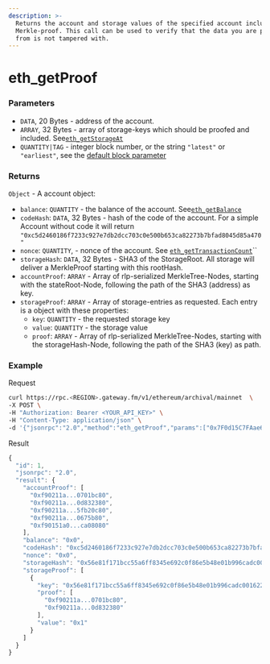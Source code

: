```yaml
---
description: >-
  Returns the account and storage values of the specified account including the
  Merkle-proof. This call can be used to verify that the data you are pulling
  from is not tampered with.
---
```


# eth\_getProof

### **Parameters**

* `DATA`, 20 Bytes - address of the account.
* `ARRAY`, 32 Bytes - array of storage-keys which should be proofed and included. See[`eth_getStorageAt`](./#eth_getstorageat)
* `QUANTITY|TAG` - integer block number, or the string `"latest"` or `"earliest"`, see the [default block parameter](https://eth.wiki/json-rpc/API#the-default-block-parameter)

### **Returns**

`Object` - A account object:

* `balance`: `QUANTITY` - the balance of the account. See[`eth_getBalance`](./#eth_getbalance)
* `codeHash`: `DATA`, 32 Bytes - hash of the code of the account. For a simple Account without code it will return `"0xc5d2460186f7233c927e7db2dcc703c0e500b653ca82273b7bfad8045d85a470"`
* `nonce`: `QUANTITY`, - nonce of the account. See [`eth_getTransactionCount`](./#eth_gettransactioncount)\`\`
* `storageHash`: `DATA`, 32 Bytes - SHA3 of the StorageRoot. All storage will deliver a MerkleProof starting with this rootHash.
* `accountProof`: `ARRAY` - Array of rlp-serialized MerkleTree-Nodes, starting with the stateRoot-Node, following the path of the SHA3 \(address\) as key.
* `storageProof`: `ARRAY` - Array of storage-entries as requested. Each entry is a object with these properties:
  * `key`: `QUANTITY` - the requested storage key
  * `value`: `QUANTITY` - the storage value
  * `proof`: `ARRAY` - Array of rlp-serialized MerkleTree-Nodes, starting with the storageHash-Node, following the path of the SHA3 \(key\) as path.

### **Example**

Request

```bash
curl https://rpc.<REGION>.gateway.fm/v1/ethereum/archival/mainnet  \
-X POST \
-H "Authorization: Bearer <YOUR_API_KEY>" \
-H "Content-Type: application/json" \
-d '{"jsonrpc":"2.0","method":"eth_getProof","params":["0x7F0d15C7FAae65896648C8273B6d7E43f58Fa842",["0x56e81f171bcc55a6ff8345e692c0f86e5b48e01b996cadc001622fb5e363b421"],"latest"],"id":1}'
```

Result

```javascript
{
  "id": 1,
  "jsonrpc": "2.0",
  "result": {
    "accountProof": [
      "0xf90211a...0701bc80",
      "0xf90211a...0d832380",
      "0xf90211a...5fb20c80",
      "0xf90211a...0675b80",
      "0xf90151a0...ca08080"
    ],
    "balance": "0x0",
    "codeHash": "0xc5d2460186f7233c927e7db2dcc703c0e500b653ca82273b7bfad8045d85a470",
    "nonce": "0x0",
    "storageHash": "0x56e81f171bcc55a6ff8345e692c0f86e5b48e01b996cadc001622fb5e363b421",
    "storageProof": [
      {
        "key": "0x56e81f171bcc55a6ff8345e692c0f86e5b48e01b996cadc001622fb5e363b421",
        "proof": [
          "0xf90211a...0701bc80",
          "0xf90211a...0d832380"
        ],
        "value": "0x1"
      }
    ]
  }
}
```


